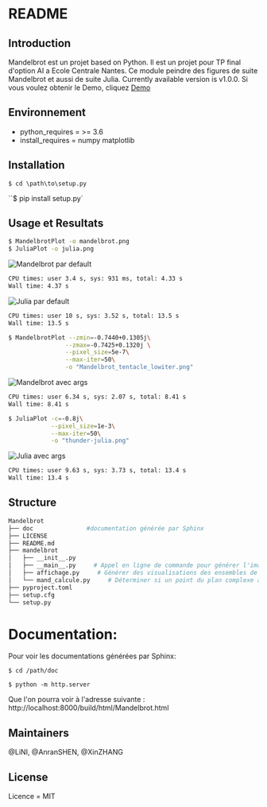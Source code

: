 # README

## Introduction

Mandelbrot est un projet based on Python. Il est un projet pour TP final d'option AI a Ecole Centrale Nantes. Ce module peindre des figures de suite Mandelbrot et aussi de suite Julia. Currently available version is v1.0.0. Si vous voulez obtenir le Demo, cliquez [Demo](https://github.com/XinZhang0423/mandelbrot.git)

## Environnement

- python_requires = >= 3.6
- install_requires =
  numpy
  matplotlib

## Installation

`$ cd \path\to\setup.py`

``$ pip install setup.py`

## Usage et Resultats

```bash
$ MandelbrotPlot -o mandelbrot.png
$ JuliaPlot -o julia.png
```

![Mandelbrot par default](https://cdn.staticaly.com/gh/nililili7876/blog_pic@main/20221028/截图-2022-10-28-15-34-27.webp)

```bash
CPU times: user 3.4 s, sys: 931 ms, total: 4.33 s
Wall time: 4.37 s
```

![Julia par default](https://cdn.staticaly.com/gh/nililili7876/blog_pic@main/20221028/截图-2022-10-28-15-37-57.webp)

```bash
CPU times: user 10 s, sys: 3.52 s, total: 13.5 s
Wall time: 13.5 s
```

```bash
$ MandelbrotPlot --zmin=-0.7440+0.1305j\
                --zmax=-0.7425+0.1320j \
                --pixel_size=5e-7\
                --max-iter=50\
                -o "Mandelbrot_tentacle_lowiter.png" 
```

![Mandelbrot avec args](https://cdn.staticaly.com/gh/nililili7876/blog_pic@main/20221028/截图-2022-10-28-15-39-26.webp)

```bash
CPU times: user 6.34 s, sys: 2.07 s, total: 8.41 s
Wall time: 8.41 s
```

```bash
$ JuliaPlot -c=-0.8j\
            --pixel_size=1e-3\
            --max-iter=50\
            -o "thunder-julia.png" 
```

![Julia avec args](https://cdn.staticaly.com/gh/nililili7876/blog_pic@main/20221028/截图-2022-10-28-15-40-28.webp)

```bash
CPU times: user 9.63 s, sys: 3.73 s, total: 13.4 s
Wall time: 13.4 s
```

## Structure

```bash
Mandelbrot
├── doc               #documentation générée par Sphinx
├── LICENSE   
├── README.md
├── mandelbrot
│   ├── __init__.py
│   ├── __main__.py     # Appel en ligne de commande pour générer l'image voulue
│   ├── affichage.py     # Générer des visualisations des ensembles de Mandelbrot et Julia
│   └── mand_calcule.py     # Déterminer si un point du plan complexe appartient à l'ensemble de Mandelbrot.
├── pyproject.toml
├── setup.cfg
└── setup.py
```

# Documentation:

Pour voir les documentations générées par Sphinx:

`$ cd /path/doc`

`$ python -m http.server`

Que l'on pourra voir à l'adresse suivante  : http://localhost:8000/build/html/Mandelbrot.html






## Maintainers

@LiNI, @AnranSHEN, @XinZHANG

## License

Licence = MIT
